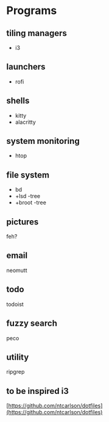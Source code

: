 # Programs

## tiling managers

- i3

## launchers

- rofi

## shells

- kitty
- alacritty

## system monitoring

- htop

## file system

- bd
- +lsd -tree
- +broot -tree

## pictures

feh?

## email

neomutt

## todo

todoist

## fuzzy search

peco

## utility

ripgrep

## to be inspired i3

[https://github.com/ntcarlson/dotfiles](https://github.com/ntcarlson/dotfiles)
